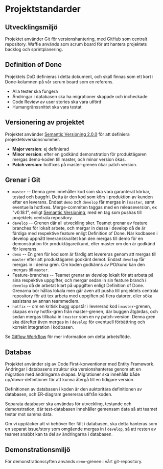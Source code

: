 # Projektstandarder

## Utvecklingsmiljö
Projektet använder Git för versionshantering, med GitHub som centralt
repository. Waffle används som scrum board för att hantera projektets backlog
och sprintplanering.

## Definition of Done
Projektets DoD definieras i detta dokument, och skall finnas som ett kort i
Done-kolumnen på vår scrum board som en referens.
-   Alla tester ska fungera
-   Ändringar i databasen ska ha migrationer skapade och incheckade
-   Code Review av user stories ska vara utförd
-   Humangränssnittet ska vara testat

## Versionering av projektet
Projektet använder [Semantic Versioning 2.0.0][semver] för att definiera
projektetsversionsnummer.
-   **Major version:** ej definierad
-   **Minor version:** efter en godkänd demonstration för produktägaren mergas
    demo-koden till master, och minor version ökas.
-   **Patch version:** hotfixes på master-grenen ökar patch version.

## Grenar i Git
-   `master` -- Denna gren innehåller kod som ska vara garanterat körbar, testad
    och buggfri. Detta är den kod som körs i produktion av kunden efter en
    leverans. Endast `demo` och `develop` får mergas in i `master`, samt
    eventuella hotfixes. Merge-commiten taggas med en releaseversion, ex
    "v0.18.1", enligt [Semantic Versioning][semver], med en tag som pushas till
    projektets centrala repository.
-   `develop` -- Grenen där all utveckling sker. Teamet grenar av feature
    branches för lokalt arbete, och mergar in dessa i develop då de är färdiga
    med respektive feature enligt Definition of Done. När kodbasen i develop
    uppnått leveranskvalitet kan den mergas till demo för en demonstration för
    produktägare/kund, eller master om den är godkänd för leverans.
-   `demo` -- En gren för kod som är färdig att levereras genom att mergas till
    `master` efter att produktägaren godkänt demot. Endast `develop` får mergas
    in i denna gren. Om koden godkänns av PO/kund kan den mergas till `master`.
-   Feature-branches -- Teamet grenar av develop lokalt för att arbeta på sina
    respektive uppgifter, och mergar sedan in sin feature branch i `develop` då
    de arbetat klart på uppgiften enligt Definition of Done. Grenarna bör hållas
    lokala men går även att pusha till projektets centrala repository för att
    tex arbeta med uppgiften på flera datorer, eller söka assistans av annan
    teammedlem.
-   `hotfix` -- om en kritisk bugg uppstår i levererad kod i `master`-grenen,
    skapas en ny hotfix-gren från master-grenen, där buggen åtgärdas, och sedan
    mergas tillbaka in i `master` som en ny patch-version. Denna gren ska
    därefter även mergas in i `develop` för eventuell förbättring och korrekt
    integration i kodbasen.

Se [Gitflow Workflow][gitflow] för mer information om detta arbetsflöde.

## Databas
Projektet använder sig av Code First-konventioner med Entity Framework.
Ändringar i databasens struktur ska versionshanteras genom att en migration med
ändringarna skapas. Migrationer ska innehålla både up/down-definitioner för att
kunna återgå till en tidigare version.

Definitionen av databasen i koden är den auktoritära definitionen av databasen,
och ER-diagram genereras utifrån koden.

Separata databaser ska användas för utveckling, testande och demonstration, där
test-databasen innehåller gemensam data så att teamet testar mot samma data.

Om vi upptäcker att vi behöver fler fält i databasen, ska detta hanteras som en
separat issue/story som omgående mergas in i `develop`, så att resten av teamet
snabbt kan ta del av ändringarna i databasen.

## Demonstrationsmiljö
För demonstrationssyften används `demo`-grenen i vårt git-repository.

[gitflow]:https://www.atlassian.com/git/tutorials/comparing-workflows/gitflow-workflow/
[semver]:http://semver.org/lang/sv/
